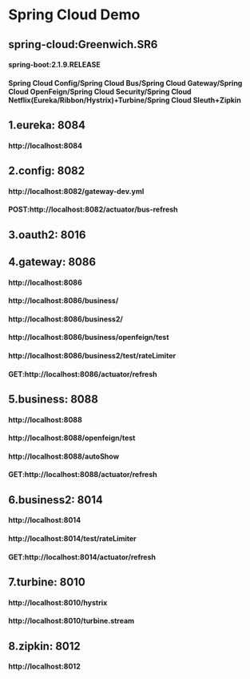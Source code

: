 # Spring Cloud Demo
## spring-cloud:Greenwich.SR6
#### spring-boot:2.1.9.RELEASE
#### Spring Cloud Config/Spring Cloud Bus/Spring Cloud Gateway/Spring Cloud OpenFeign/Spring Cloud Security/Spring Cloud Netflix(Eureka/Ribbon/Hystrix)+Turbine/Spring Cloud Sleuth+Zipkin

## 1.eureka:      8084
#### http://localhost:8084

## 2.config:      8082
#### http://localhost:8082/gateway-dev.yml
#### POST:http://localhost:8082/actuator/bus-refresh

## 3.oauth2:      8016   

## 4.gateway:     8086
#### http://localhost:8086
#### http://localhost:8086/business/
#### http://localhost:8086/business2/
#### http://localhost:8086/business/openfeign/test
#### http://localhost:8086/business2/test/rateLimiter
#### GET:http://localhost:8086/actuator/refresh

## 5.business:    8088
#### http://localhost:8088
#### http://localhost:8088/openfeign/test
#### http://localhost:8088/autoShow
#### GET:http://localhost:8088/actuator/refresh

## 6.business2:   8014
#### http://localhost:8014
#### http://localhost:8014/test/rateLimiter
#### GET:http://localhost:8014/actuator/refresh

## 7.turbine:     8010
#### http://localhost:8010/hystrix
#### http://localhost:8010/turbine.stream

## 8.zipkin:         8012
#### http://localhost:8012
